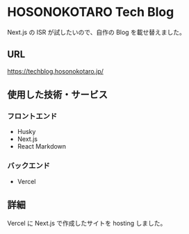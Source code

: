 # HOSONOKOTARO Tech Blog

Next.js の ISR が試したいので、自作の Blog を載せ替えました。

## URL

https://techblog.hosonokotaro.jp/

## 使用した技術・サービス

### フロントエンド

- Husky
- Next.js
- React Markdown

### バックエンド

- Vercel

## 詳細

Vercel に Next.js で作成したサイトを hosting しました。
